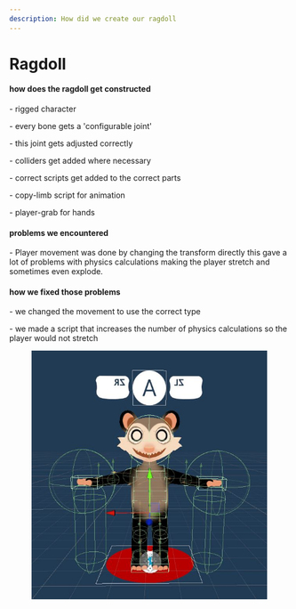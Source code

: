 ```yaml
---
description: How did we create our ragdoll
---
```


# Ragdoll

#### how does the ragdoll get constructed&#x20;

\- rigged character&#x20;

\- every bone gets a 'configurable joint'&#x20;

\- this joint gets adjusted correctly&#x20;

\- colliders get added where necessary&#x20;

\- correct scripts get added to the correct parts&#x20;

\- copy-limb script for animation&#x20;

\- player-grab for hands

#### problems we encountered

&#x20;\- Player movement was done by changing the transform directly this gave a lot of problems with physics calculations making the player stretch and sometimes even explode.&#x20;

#### how we fixed those problems

&#x20;\- we changed the movement to use the correct type

&#x20;\- we made a script that increases the number of physics calculations so the player would not stretch&#x20;



<figure><img src="../../../.gitbook/assets/player_ragdoll (1).JPG" alt=""><figcaption></figcaption></figure>
